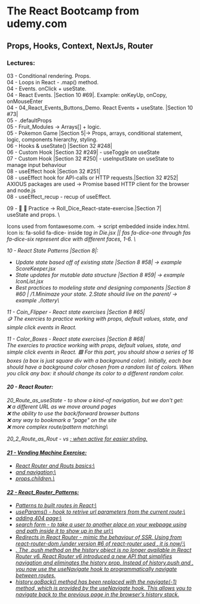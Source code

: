 # The React Bootcamp from udemy.com

## Props, Hooks, Context, NextJs, Router

### Lectures:

03 - Conditional rendering. Props.\
04 - Loops in React - .map() method.\
04 - Events. onClick + useState.\
04 - React Events. |Section 10 #69|. Example: onKeyUp, onCopy, onMouseEnter\
04 - 04_React_Events_Buttons_Demo. React Events + useState. |Section 10 #73|\
05 - .defaultProps\
05 - Fruit_Modules -> Arrays[] + logic.\
05 - Pokemon Game |Section 5|-> Props, arrays, conditional statement, logic, components hierarchy, styling.\
06 - Hooks & useState() |Section 32 #248|\
06 - Custom Hook |Section 32 #249| - useToggle on useState\
07 - Custom Hook |Section 32 #250| - useInputState on useState to manage input behaviour\
08 - useEffect hook |Section 32 #251|\
08 - useEffect hook for API-calls or HTTP requests.|Section 32 #252|\
AXIOUS packages are used -> Promise based HTTP client for the browser and node.js\
08 - useEffect_recup - recup of useEffect.

09 - 🎲 🎲 Practice -> Roll_Dice_React-state-exercise.|Section 7|\
useState and props. \

Icons used from fontawesome.com. -> script embedded inside index.html. \
Icon is: fa-solid fa-dice- inside <i> tag in Die.jsx || <i class="fas fa-dice-one"></i> fas fa-dice-one through fas fa-dice-six represent dice with different faces, 1-6. \

10 - React State Patterns |Section 8|:

- Update state based off of existing state |Section 8 #58| -> example ScoreKeeper.jsx
- State updates for mutable data structure |Section 8 #59| -> example IconList.jsx
- Best practices to modeling state and designing components |Section 8 #60 | /1.Minimaze your state. 2.State should live on the parent/ -> example ./lottery\

11 - Coin_Flipper - React state exercises |Section 8 #65|\
🪙 The exercies to practice working with props, default values, state, and simple click events in React.

11 - Color_Boxes - React state exercises |Section 8 #68|\
The exercies to practice working with props, default values, state, and simple click events in React.
🟪 For this part, you should show a series of 16 boxes (a box is just square div with a background color).
Initially, each box should have a background color chosen from a random list of colors.
When you click any box: it should change its color to a different random color.

#### 20 - React Router:

20_Route_as_useState - to show a kind-of navigation, but we don't get:\
❌ a different URL as we move around pages\
❌ the ability to use the back/forward browser buttons\
❌ any way to bookmark a "page" on the site\
❌ more complex route/pattern matching\

20_2_Route_as_Rout - <Link> vs <a href="">; <NavLink> when active for easier styling.

#### 21 - Vending Machine Exercise:

- React Router and Routs basics;\
- <Link> and <NavLink> navigation;\
- props.children.\

#### 22 - React_Router_Patterns:

- Patterns to built routes in React;\
- useParams() - hook to retrive url parameters from the current route;\
- adding 404 page;\
- search form - to take a user to another place on your webpage using <Link> and path inside it to show up in the url;\
- Redirects in React Router - mimic the behaviour of SSR. Using <Navigate > from react-router-dom /under version #6 of react-router used <Redirect>, it is <Naigate> now/;\
- <useNavigate>. The .push method on the history object is no longer available in React Router v6. React Router v6 introduced a new API that simplifies navigation and eliminates the history prop. Instead of history.push and <withRouter>, you now use the useNavigate hook to programmatically navigate between routes.
- history.goBack() method has been replaced with the navigate(-1) method, which is provided by the useNavigate hook. This allows you to navigate back to the previous page in the browser's history stack.
